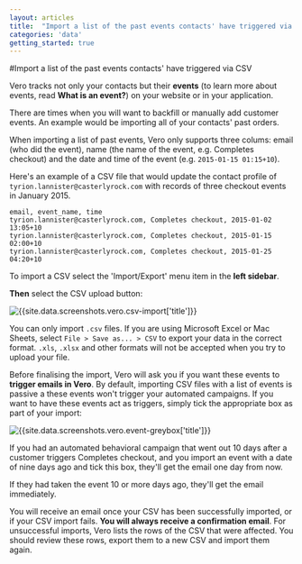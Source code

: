 ```yaml
---
layout: articles
title:  "Import a list of the past events contacts' have triggered via CSV"
categories: 'data'
getting_started: true
---
```


#Import a list of the past events contacts' have triggered via CSV

Vero tracks not only your contacts but their  **events** (to learn more about events, read  **What is an event?**) on your website or in your application.

There are times when you will want to backfill or manually add customer events. An example would be importing all of your contacts' past orders.

When importing a list of past events, Vero only supports three colums: email (who did the event), name (the name of the event, e.g. Completes checkout) and the date and time of the event (e.g. `2015-01-15 01:15+10`).

Here's an example of a CSV file that would update the contact profile of `tyrion.lannister@casterlyrock.com` with records of three checkout events in January 2015.

    email, event_name, time
    tyrion.lannister@casterlyrock.com, Completes checkout, 2015-01-02 13:05+10
    tyrion.lannister@casterlyrock.com, Completes checkout, 2015-01-15 02:00+10
    tyrion.lannister@casterlyrock.com, Completes checkout, 2015-01-25 04:20+10

To import a CSV select the 'Import/Export' menu item in the **left sidebar**. 

**Then** select the CSV upload button:

![{{site.data.screenshots.vero.csv-import['title']}}]({{site.data.screenshots.vero.csv-import.image}})

You can only import `.csv` files. If you are using Microsoft Excel or Mac Sheets, select `File > Save as... > CSV` to export your data in the correct format. `.xls`, `.xlsx` and other formats will not be accepted when you try to upload your file.

Before finalising the import, Vero will ask you if you want these events to **trigger emails in Vero**. By default, importing CSV files with a list of events is passive a these events won't trigger your automated campaigns. If you want to have these events act as triggers, simply tick the appropriate box as part of your import:


![{{site.data.screenshots.vero.event-greybox['title']}}]({{site.data.screenshots.vero.event-greybox.image}})

If you had an automated behavioral campaign that went out 10 days after a customer triggers Completes checkout, and you import an event with a date of nine days ago and tick this box, they'll get the email one day from now.

If they had taken the event 10 or more days ago, they'll get the email immediately.

You will receive an email once your CSV has been successfully imported, or if your CSV import fails. **You will always receive a confirmation email**. For unsuccessful imports, Vero lists the rows of the CSV that were affected. You should review these rows, export them to a new CSV and import them again.